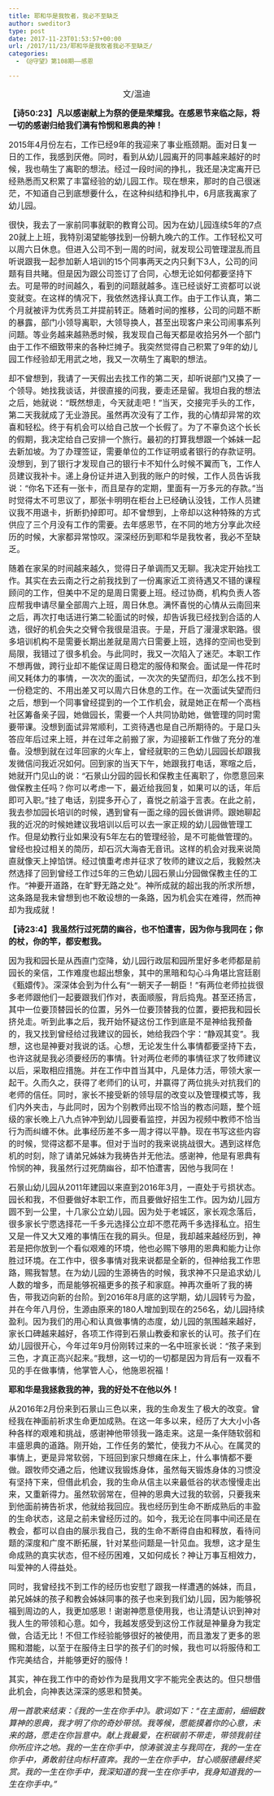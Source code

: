 ```yaml
---
title: 耶和华是我牧者，我必不至缺乏
author: sweditor3
type: post
date: 2017-11-23T01:53:57+00:00
url: /2017/11/23/耶和华是我牧者我必不至缺乏/
categories:
  - 《@守望》第108期——感恩

---
```

<p style="text-align: center;">
  <span style="font-size: 12pt;">文/温迪</span>
</p>

<span style="font-size: 12pt;"><strong>【诗50:23】凡以感谢献上为祭的便是荣耀我。在感恩节来临之际，将一切的感谢归给我们满有怜悯和恩典的神！</strong></span>

<span style="font-size: 12pt;">2015年4月份左右，工作已经9年的我迎来了事业瓶颈期。面对日复一日的工作，我感到厌倦。同时，看到从幼儿园离开的同事越来越好的时候，我也萌生了离职的想法。经过一段时间的挣扎，我还是决定离开已经熟悉而又积累了丰富经验的幼儿园工作。现在想来，那时的自己很迷茫，不知道自己到底想要什么，在这种纠结和挣扎中，6月底我离家了幼儿园。</span>

<span style="font-size: 12pt;">很快，我去了一家前同事就职的教育公司。因为在幼儿园连续5年的7点20就上上班，我特别渴望能够找到一份朝九晚六的工作。工作轻松又可以周六日休息。但进入公司不到一周的时间，就发现公司管理混乱而且听说跟我一起参加新人培训的15个同事两天之内只剩下3人，公司的问题有目共睹。但是因为跟公司签订了合同，心想无论如何都要坚持下去。可是带的时间越久，看到的问题就越多。连已经谈好工资都可以说变就变。在这样的情况下，我依然选择认真工作。由于工作认真，第二个月就被评为优秀员工并提前转正。随着时间的推移，公司的问题不断的暴露，部门小领导离职，大领导换人，甚至出现客户来公司闹事系列问题。等业务越来越熟悉时候，我发现自己每天都是收拾另外一个部门由于工作不细致带来的各种烂摊子。我突然觉得自己积累了9年的幼儿园工作经验却无用武之地，我又一次萌生了离职的想法。</span>

<span style="font-size: 12pt;">却不曾想到，我请了一天假出去找工作的第二天，却听说部门又换了一个领导。她找我谈话，并很直接的问我，要走还是留。我坦白我的想法之后，她就说：“既然想走，今天就走吧！”当天，交接完手头的工作，第二天我就成了无业游民。虽然再次没有了工作，我的心情却异常的欢喜和轻松。终于有机会可以给自己放一个长假了。为了不辜负这个长长的假期，我决定给自己安排一个旅行。最初的打算我想跟一个姊妹一起去新加坡。为了办理签证，需要单位的工作证明或者银行的存款证明。没想到，到了银行才发现自己的银行卡不知什么时候不翼而飞，工作人员建议我补卡。递上身份证并进入到我的账户的时候，工作人员告诉我说：“你名下还有一张卡，而且是存的定期，里面有一万多元的存款。”当时觉得太不可思议了，那张卡明明在柜台上已经确认没钱，工作人员建议我不用退卡，折断扔掉即可。却不曾想到，上帝却以这种特殊的方式供应了三个月没有工作的需要。去年感恩节，在不同的地方分享此次经历的时候，大家都异常惊叹。深深经历到耶和华是我牧者，我必不至缺乏。</span>

<span style="font-size: 12pt;">随着在家呆的时间越来越久，觉得日子单调而又无聊。我决定开始找工作。其实在去云南之行之前我找到了一份离家近工资待遇又不错的课程顾问的工作，但美中不足的是周日需要上班。经过协商，机构负责人答应帮我申请尽量全部周六上班，周日休息。满怀喜悦的心情从云南回来之后，再次打电话进行第二轮面试的时候，却告诉我已经找到合适的人选，很好的机会失之交臂令我很是沮丧。于是，开启了漫漫求职路。很多培训机构不是需要长期出差就是周六日需要上班，选择的空间也受到局限，我错过了很多机会。与此同时，我又一次陷入了迷茫。本职工作不想再做，跨行业却不能保证周日稳定的服侍和聚会。面试是一件花时间又耗体力的事情，一次次的面试，一次次的失望而归，却怎么找不到一份稳定的、不用出差又可以周六日休息的工作。在一次面试失望而归之后，想到一个同事曾经提到的一个工作机会，就是她正在帮一个高档社区筹备亲子园，她做园长，需要一个人共同协助她，做管理的同时需要带课。没想到面试异常顺利，工资待遇也是自己所期待的。于是口头答应年后过来上班，并在过年之前搬了家，为迎接新工作做了充分的准备。没想到就在过年回家的火车上，曾经就职的三色幼儿园园长却跟我发微信问我近况如何。回到家的当天下午，她跟我打电话，寒暄之后，她就开门见山的说：“石景山分园的园长和保教主任离职了，你愿意回来做保教主任吗？你可以考虑一下，最近给我回复，如果可以的话，年后即可入职。”挂了电话，别提多开心了，喜悦之前溢于言表。在此之前，我去参加园长培训的时候，遇到曾有一面之缘的园长做讲师。跟她聊起我的近况的时候她建议我培训以后可以去一家正规的幼儿园做管理工作。但是幼教行业如果没有5年左右的管理经验，是不可能做管理的。曾经也投过相关的简历，却石沉大海杳无音讯。这样的机会对我来说简直就像天上掉馅饼。经过慎重考虑并征求了牧师的建议之后，我毅然决然选择了回到曾经工作过5年的三色幼儿园石景山分园做保教主任的工作。“神要开道路，在旷野无路之处”。神所成就的超出我的所求所想，这条路是我未曾想到也不敢设想的一条路，因为机会实在难得，然而神却为我成就！</span>

<span style="font-size: 12pt;"><strong>【诗23:4】我虽然行过死荫的幽谷，也不怕遭害，因为你与我同在；你的杖，你的竿，都安慰我。</strong></span>

<span style="font-size: 12pt;">因为我和园长是从西直门空降，幼儿园行政层和园所里好多老师都是前园长的亲信，工作难度也超出想象，其中的黑暗和勾心斗角堪比宫廷剧《甄嬛传》。深深体会到为什么有“一朝天子一朝臣！”有两位老师拉拢很多老师跟他们一起要跟我们作对，表面顺服，背后捣鬼。甚至还扬言，其中一位要顶替园长的位置，另外一位要顶替我的位置，要把我和园长挤兑走。听到此事之后，我开始怀疑这份工作到底是不是神给我预备的，我又找到曾经给过我建议的园长，她给我四个字：“静观其变”。我想，这也是神要对我说的话。心想，无论发生什么事情都要坚持下去，也许这就是我必须要经历的事情。针对两位老师的事情征求了牧师建议以后，采取相应措施。并在工作中首当其中，凡是体力活，带领大家一起干。久而久之，获得了老师们的认可，并赢得了两位挑头对抗我们的老师的信任。同时，家长不接受新的领导层的改变以及管理模式等，我们内外夹击，与此同时，因为个别教师出现不恰当的教态问题，整个班级的家长晚上八九点钟冲到幼儿园要看监控，并因为视频中教师不恰当行为而纠缠不休。此事经历差不多一周才得以平静。现在书写这些内容的时候，觉得这都不是事。但对于当时的我来说挑战很大。遇到这样危机的时刻，除了请弟兄姊妹为我祷告并无他法。感谢神，他是有恩典有怜悯的神，我虽然行过死荫幽谷，却不怕遭害，因他与我同在！</span>

<span style="font-size: 12pt;">石景山幼儿园从2011年建园以来直到2016年3月，一直处于亏损状态。园长和我，不但要做好本职工作，而且要做好招生工作。因为幼儿园方圆不到一公里，十几家公立幼儿园。因为处于老城区，家长观念落后，很多家长宁愿选择花一千多元选择公立却不愿花两千多选择私立。招生又是一件又大又难的事情压在我的肩头。但是，我却越来越经历到，神若是把你放到一个看似艰难的环境，他也必赐下够用的恩典和能力让你胜过环境。在工作中，很多事情对我来说都是全新的，但神给我工作思路，赐我智慧。在为幼儿园的生源祷告的时候，我求神不只是追求幼儿人数的增多，而是能够祝福更多的孩子和家庭。神再次垂听了我的祷告，带我迈向新的台阶。到2016年8月底的这学期，幼儿园转亏为盈，并在今年八月份，生源由原来的180人增加到现在的256名，幼儿园持续盈利。因为我们的用心和认真做事情的态度，幼儿园的氛围越来越好，家长口碑越来越好，各项工作得到石景山教委和家长的认可。孩子们在幼儿园很开心，今年过年9月份刚转过来的一名中班家长说：“孩子来到三色，才真正高兴起来。”我想，这一切的一切都是因为背后有一双看不见的手在做事情，他掌管人心，他施恩祝福！</span>

<span style="font-size: 12pt;"><strong>耶和华是我拯救我的神，我的好处不在他以外！</strong></span>

<span style="font-size: 12pt;">从2016年2月份来到石景山三色以来，我的生命发生了极大的改变。曾经我在神面前祈求生命更加成熟。在这一年多以来，经历了大大小小各种各样的艰难和挑战，感谢神他带领我一路走来。这是一条伴随软弱和丰盛恩典的道路。刚开始，工作任务的繁忙，使我力不从心。在属灵的事情上，更是异常软弱，下班回到家只想瘫在床上，什么事情都不要做。跟牧师交通之后，他建议我锻炼身体，虽然每天锻炼身体的习惯没有坚持下来，但借此机会，我的生命从信主以来最低谷的状态慢慢走出来，又重新得力。虽然软弱常在，但神的恩典大过我的软弱，只要我来到他面前祷告祈求，他就给我回应。我也经历到生命不断成熟后的丰盈的生命状态，这是之前未曾经历过的。如今，我无论在同事中间还是在教会，都可以自由的展示我自己，我的生命不断得自由和释放，看待问题的深度和广度不断拓展，针对某些问题是一针见血。我想，这才是生命成熟的真实状态，但不经历困难，又如何成长？神让万事互相效力，叫爱神的人得益处。</span>

<span style="font-size: 12pt;">同时，我曾经找不到工作的经历也安慰了跟我一样遭遇的姊妹，而且，弟兄姊妹的孩子和教会姊妹同事的孩子也来到我们幼儿园，因为能够祝福到周边的人，我更加感恩！谢谢神愿意使用我，也让清楚认识到神对我人生的带领和心意。如今，我越发感受到这份工作就是神量身为我定做，合适无比！不但工作经验能够很好的被使用，而且激发了更多的恩赐和潜能，以至于在服侍主日学的孩子们的时候，我也可以将服侍和工作完美结合，并能够更好的服侍！</span>

<span style="font-size: 12pt;">其实，神在我工作中的奇妙作为是我用文字不能完全表达的。但只想借此机会，向神表达深深的感恩和赞美。</span>

<span style="font-size: 12pt;"><em>用一首歌来结束：《我的一生在你手中》。歌词如下：“在主面前，细细数算神的恩典，我才明了你的奇妙带领。我等候，愿能摸着你的心意，未来的路，愿走在你旨意中。献上我最爱，在积碳前不带走，带领我前往你所应许之地。我的一生在你手中，惊涛骇浪主与我同在，我的一生在你手中，勇敢前往向标杆直奔。我的一生在你手中，甘心顺服德最终奖赏。我的一生在你手中，我深知道的我一生在你手中，我身知道我的一生在你手中。”</em></span>
  
&nbsp;